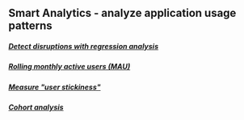 ## Smart Analytics - analyze application usage patterns

##### [Detect disruptions with regression analysis](smart-analytics/automated-detector-for-service-disruptions-based-on-app-trace-logs.md)
##### [Rolling monthly active users (MAU)](smart-analytics/sliding-window-calculations-rolling-mau.md)
##### [Measure "user stickiness"](smart-analytics/sliding-window-calculations-user-stickiness.md)
##### [Cohort analysis](smart-analytics/sliding-window-calculations-cohort-analysis.md)
